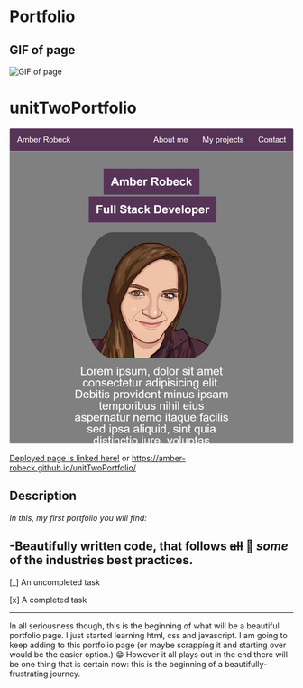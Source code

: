 # Portfolio
## GIF of page
![GIF of page](Assets/Portfolio.gif "GIF of page")




# unitTwoPortfolio

![picture alt](https://github.com/Amber-Robeck/unitTwoPortfolio/blob/main/Assets/amber-robeck.github.io_unitTwoPortfolio_.png?raw=true "Title is optional")

[Deployed page is linked here!](https://amber-robeck.github.io/unitTwoPortfolio/ "Named link title") or  <https://amber-robeck.github.io/unitTwoPortfolio/>

## Description
_In this, my first portfolio you will find:_


-Beautifully written code, that follows ~~all~~ 🤣 _some_ of the industries best practices. 
-


[_] An uncompleted task

 [x] A completed task

 -----

In all seriousness though, this is the beginning of what will be a beautiful portfolio page. I just started learning html, css and javascript. I am going to keep adding to this portfolio page (or maybe scrapping it and starting over would be the easier option.) 😁 However it all plays out in the end there will be one thing that is certain now: this is the beginning of a beautifully-frustrating journey. 

